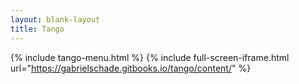 ```yaml
---
layout: blank-layout
title: Tango
---
```

{% include tango-menu.html %}
{% include full-screen-iframe.html url="https://gabrielschade.gitbooks.io/tango/content/" %}


